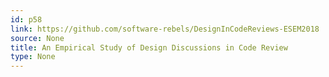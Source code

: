 ```yaml
---
id: p58
link: https://github.com/software-rebels/DesignInCodeReviews-ESEM2018
source: None
title: An Empirical Study of Design Discussions in Code Review
type: None
---
```

